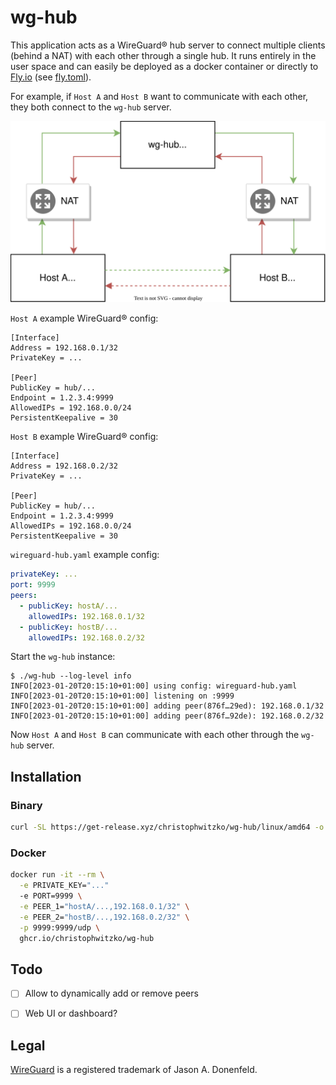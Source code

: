 # wg-hub

This application acts as a WireGuard® hub server to connect multiple clients (behind a NAT) with each other through a single hub. It runs entirely in the user space and can easily be deployed as a docker container or directly to [Fly.io](https://fly.io) (see [fly.toml](./fly.toml)).

For example, if `Host A` and `Host B` want to communicate with each other, they both connect to the `wg-hub` server.

![](./docs/wg-hub.svg)

`Host A` example WireGuard® config:

```
[Interface]
Address = 192.168.0.1/32
PrivateKey = ...

[Peer]
PublicKey = hub/...
Endpoint = 1.2.3.4:9999
AllowedIPs = 192.168.0.0/24
PersistentKeepalive = 30
```

`Host B` example WireGuard® config:
```
[Interface]
Address = 192.168.0.2/32
PrivateKey = ...

[Peer]
PublicKey = hub/...
Endpoint = 1.2.3.4:9999
AllowedIPs = 192.168.0.0/24
PersistentKeepalive = 30
```

`wireguard-hub.yaml` example config:
```yaml
privateKey: ...
port: 9999
peers:
  - publicKey: hostA/...
    allowedIPs: 192.168.0.1/32
  - publicKey: hostB/...
    allowedIPs: 192.168.0.2/32

```

Start the `wg-hub` instance:
```
$ ./wg-hub --log-level info
INFO[2023-01-20T20:15:10+01:00] using config: wireguard-hub.yaml
INFO[2023-01-20T20:15:10+01:00] listening on :9999
INFO[2023-01-20T20:15:10+01:00] adding peer(876f…29ed): 192.168.0.1/32
INFO[2023-01-20T20:15:10+01:00] adding peer(876f…92de): 192.168.0.2/32

```

Now `Host A` and `Host B` can communicate with each other through the `wg-hub` server.

## Installation

### Binary
```bash
curl -SL https://get-release.xyz/christophwitzko/wg-hub/linux/amd64 -o ./wg-hub && chmod +x ./wg-hub
```

### Docker
```bash
docker run -it --rm \
  -e PRIVATE_KEY="..."
  -e PORT=9999 \
  -e PEER_1="hostA/...,192.168.0.1/32" \
  -e PEER_2="hostB/...,192.168.0.2/32" \
  -p 9999:9999/udp \
  ghcr.io/christophwitzko/wg-hub
```

## Todo

- [ ] Allow to dynamically add or remove peers
- [ ] Web UI or dashboard?


## Legal
[WireGuard](https://www.wireguard.com/) is a registered trademark of Jason A. Donenfeld.
